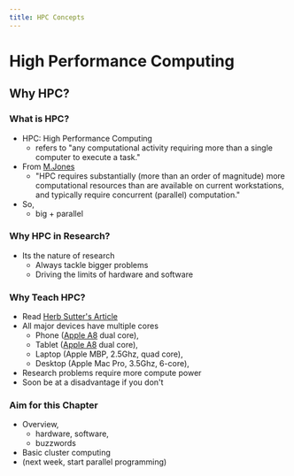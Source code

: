 ```yaml
---
title: HPC Concepts
---
```


# High Performance Computing

## Why HPC?

### What is HPC?

* HPC: High Performance Computing
    * refers to "any computational activity requiring more than a single computer to execute a task."
* From [M.Jones][MJonesTutorial]
    * "HPC requires substantially (more than an order of magnitude) more computational resources than are available on current workstations, and typically require concurrent (parallel) computation."
* So,
    * big + parallel


### Why HPC in Research?

* Its the nature of research
    * Always tackle bigger problems
    * Driving the limits of hardware and software


### Why Teach HPC?

* Read [Herb Sutter's Article][SutterWTTJ]
* All major devices have multiple cores
    * Phone ([Apple A8][AppleA8] dual core),
    * Tablet ([Apple A8][AppleA8] dual core),
    * Laptop (Apple MBP, 2.5Ghz, quad core),
    * Desktop (Apple Mac Pro, 3.5Ghz, 6-core),
* Research problems require more compute power
* Soon be at a disadvantage if you don't


### Aim for this Chapter

* Overview,
    * hardware, software,
    * buzzwords
* Basic cluster computing
* (next week, start parallel programming)

[MJonesTutorial]: http://www.buffalo.edu/content/www/ccr/support/training-resources/tutorials/advanced-topics--e-g--mpi--gpgpu--openmp--etc--/2011-01---introduction-to-hpc--hpc-1-/_jcr_content/par/download/file.res/introHPC-handout-2x2.pdf
[WikiPediaSuperComputer]: http://en.wikipedia.org/wiki/Supercomputer
[SutterWTTJ]: http://herbsutter.com/welcome-to-the-jungle
[AppleA8]: http://en.wikipedia.org/wiki/Apple_A8
